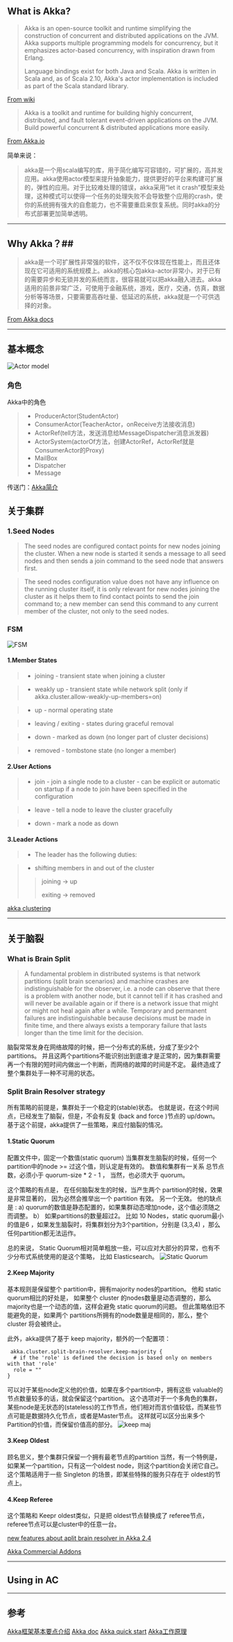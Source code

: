 
## What is Akka? ##

> Akka is an open-source toolkit and runtime simplifying the
> construction of concurrent and distributed applications on the JVM.
> Akka supports multiple programming models for concurrency, but it
> emphasizes actor-based concurrency, with inspiration drawn from
> Erlang.
> 
> Language bindings exist for both Java and Scala. Akka is written in
> Scala and, as of Scala 2.10, Akka's actor implementation is included
> as part of the Scala standard library.

[From wiki](https://en.wikipedia.org/wiki/Akka_(toolkit))

> Akka is a toolkit and runtime for building highly concurrent, distributed, and fault tolerant event-driven applications on the JVM.
Build powerful concurrent & distributed applications more easily.

[From Akka.io](http://akka.io/)

简单来说：
> akka是一个用scala编写的库，用于简化编写可容错的，可扩展的，高并发应用。akka使用actor模型来提升抽象能力，提供更好的平台来构建可扩展的，弹性的应用。对于比较难处理的错误，akka采用“let it crash”模型来处理，这种模式可以使得一个任务的处理失败不会导致整个应用的crash，使你的系统拥有强大的自愈能力，也不需要重启来恢复系统。同时akka的分布式部署更加简单透明。

----------
## Why Akka？##

> akka是一个可扩展性非常强的软件，这不仅不仅体现在性能上，而且还体现在它可适用的系统规模上。akka的核心包akka-actor非常小，对于已有的需要异步和无锁并发的系统而言，很容易就可以把akka融入进去。akka适用的前景非常广泛，可使用于金融系统，游戏，医疗，交通，仿真，数据分析等等场景，只要需要高吞吐量、低延迟的系统，akka就是一个可供选择的对象。

[From Akka docs](https://doc.akka.io/docs/akka/2.3.16/intro/why-akka.html)

---
## 基本概念 ##
![Actor model](https://raw.githubusercontent.com/arunma/blogimages/master/Akka1/TeacherRequestFlowSimulatedApp.png)
### 角色
Akka中的角色
> * ProducerActor(StudentActor)
> * ConsumerActor(TeacherActor，onReceive方法接收消息)
> * ActorRef(tell方法，发送消息给MessageDispatcher消息派发器)
> * ActorSystem(actorOf方法，创建ActorRef，ActorRef就是ConsumerActor的Proxy)
> * MailBox
> * Dispatcher
> * Message

传送门：[Akka简介](http://ifeve.com/akka-notes-actor-messaging-1/)

## 关于集群 ##

### 1.Seed Nodes
>
>The seed nodes are configured contact points for new nodes joining the cluster. When a new node is started it sends a message to all seed nodes and then sends a join command to the seed node that answers first.

>The seed nodes configuration value does not have any influence on the running cluster itself, it is only relevant for new nodes joining the cluster as it helps them to find contact points to send the join command to; a new member can send this command to any current member of the cluster, not only to the seed nodes.

### FSM
![FSM](https://doc.akka.io/docs/akka/2.5.5/images/member-states.png)



#### 1.Member States
> * joining - transient state when joining a cluster

> * weakly up - transient state while network split (only if akka.cluster.allow-weakly-up-members=on)

> * up - normal operating state

> * leaving / exiting - states during graceful removal

> * down - marked as down (no longer part of cluster decisions)

> * removed - tombstone state (no longer a member)

#### 2.User Actions
> * join - join a single node to a cluster - can be explicit or automatic on startup if a node to join have been specified in the configuration

> * leave - tell a node to leave the cluster gracefully

> * down - mark a node as down

#### 3.Leader Actions
> * The leader has the following duties:

> * shifting members in and out of the cluster
> > joining -> up
> > 
> > exiting -> removed
 
[akka clustering](https://doc.akka.io/docs/akka/2.5.5/scala/common/cluster.html#failure-detector)

---
## 关于脑裂 ##
### What is Brain Split
>A fundamental problem in distributed systems is that network partitions (split brain scenarios) and machine crashes are indistinguishable for the observer, 
i.e. a node can observe that there is a problem with another node, but it cannot tell if it has crashed and will never be available again or 
if there is a network issue that might or might not heal again after a while. Temporary and permanent failures are indistinguishable because decisions must be made in finite time, 
and there always exists a temporary failure that lasts longer than the time limit for the decision.


脑裂常常发身在网络故障的时候，把一个分布式的系统，分成了至少2个partitions。 并且这两个partitions不能识别出到底谁才是正常的，因为集群需要再一个有限的短时间内做出一个判断，而网络的故障的时间是不定。
最终造成了整个集群处于一种不可用的状态。

### Split Brain Resolver strategy
所有策略的前提是，集群处于一个稳定的(stable)状态。 也就是说，在这个时间点，已经发生了脑裂，但是，不会有反复 (back and force )节点的 up/down。
基于这个前提，akka提供了一些策略，来应付脑裂的情况。
#### 1.Static Quorum
配置文件中，固定一个数值(static quorum) 当集群发生脑裂的时候，任何一个partition中的node >= 过这个值，则认定是有效的。
数值和集群有一关系 总节点数，必须小于 quorum-size * 2 - 1 ， 当然，也必须大于 quorum。

这个策略的有点是， 在任何脑裂发生的时候，当产生两个 partition的时候，效果是非常显著的， 因为必然会推举出一个 partition 有效。 另一个无效。
他的缺点是 :
a) quorum的数值是静态配置的，如果集群动态增加node，这个值必须随之而调整。
b） 如果partitions的数量超过2。 比如 10 Nodes，static quorum最小的值是6 ，如果发生脑裂时，将集群划分为3个partition，分别是 (3,3,4) ，那么任何partition都无法运作。

总的来说， Static Quorum相对简单粗放一些，可以应对大部分的异常，也有不少分布式系统使用的是这个策略， 比如 Elasticsearch。
![Static Quorum](https://image.slidesharecdn.com/2015-akka-2-150901201123-lva1-app6892/95/akka-24-plus-commercial-features-in-typesafe-reactive-platform-23-638.jpg?cb=1441876825)

#### 2.Keep Majority
基本规则是保留整个 partition中，拥有majority nodes的partition。
他和 static quorum相比的好处是， 如果整个 cluster 的nodes数量是动态调整的，那么majority也是一个动态的值，这样会避免 static quorum的问题。
但此策略依旧不能避免的是，如果两个 partitions所拥有的node数量是相同的，那么，整个 cluster 将会被终止。

此外，akka提供了基于 keep majority，额外的一个配置项：

```config
 akka.cluster.split-brain-resolver.keep-majority {
  # if the 'role' is defined the decision is based only on members with that 'role'
  role = ""
}
```
可以对于某些node定义他的价值，如果在多个partition中，拥有这些 valuable的节点数量较多的话，就会保留这个partition。
这个选项对于一个多角色的集群，某些node是无状态的(stateless)的工作节点，他们相对而言价值较低，而某些节点可能是数据持久化节点，或者是Master节点。
这样就可以区分出来多个Partition的价值，而保留价值高的部分。
![keep maj](https://image.slidesharecdn.com/2015-akka-2-150901201123-lva1-app6892/95/akka-24-plus-commercial-features-in-typesafe-reactive-platform-25-638.jpg?cb=1441876825)

#### 3.Keep Oldest
顾名思义，整个集群只保留一个拥有最老节点的partition
当然，有一个特例是，如果某一个partition，只有这一个oldest node，则这个partition会关闭它自己。
这个策略适用于一些 Singleton 的场景，即某些特殊的服务只存在于 oldest的节点上。

#### 4.Keep Referee
这个策略和 Keepr oldest类似，只是把 oldest节点替换成了 referee节点，referee节点可以是cluster中的任意一台。


[new features about aplit brain resolver in Akka 2.4](http://www.slideshare.net/Typesafe_Inc/akka-24-plus-commercial-features-in-typesafe-reactive-platform)

[Akka Commercial Addons](https://developer.lightbend.com/docs/akka-commercial-addons/current/)

---
## Using in AC ##

----------
## 参考 ##
[Akka框架基本要点介绍](http://shiyanjun.cn/archives/1168.html)
[Akka doc](https://doc.akka.io/docs/akka/2.3.16/java.html)
[Akka quick start](https://developer.lightbend.com/guides/akka-quickstart-java/)
[Akka工作原理](https://birdben.github.io/2015/11/12/Others/Akka%E5%B7%A5%E4%BD%9C%E5%8E%9F%E7%90%86/)

